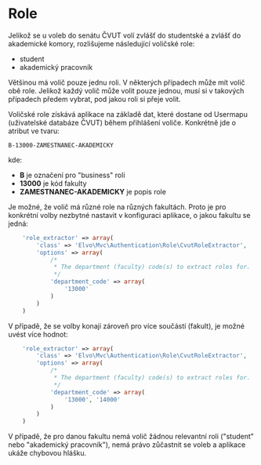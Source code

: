 # Role

Jelikož se u voleb do senátu ČVUT volí zvlášť do studentské a zvlášť do akademické komory, rozlišujeme následující voličské role:

- student
- akademický pracovník

Většinou má volič pouze jednu roli. V některých případech může mít volič obě role. Jelikož každý volič může volit pouze jednou, musí si v takových případech předem vybrat, pod jakou roli si přeje volit.

Voličské role získává aplikace na základě dat, které dostane od Usermapu (uživatelské databáze ČVUT) během přihlášení voliče. Konkrétně jde o atribut ve tvaru:

```
B-13000-ZAMESTNANEC-AKADEMICKY
```

kde:

- **B** je označení pro "business" roli
- **13000** je kód fakulty
- **ZAMESTNANEC-AKADEMICKY** je popis role

Je možné, že volič má různé role na různých fakultách. Proto je pro konkrétní volby nezbytné nastavit v konfiguraci aplikace, o jakou fakultu se jedná:

```php
    'role_extractor' => array(
        'class' => 'Elvo\Mvc\Authentication\Role\CvutRoleExtractor',
        'options' => array(
            /*
             * The department (faculty) code(s) to extract roles for.
             */
            'department_code' => array(
                '13000'
            )
        )
    )
```
V případě, že se volby konají zároveň pro více součástí (fakult), je možné uvést více hodnot:

```php
    'role_extractor' => array(
        'class' => 'Elvo\Mvc\Authentication\Role\CvutRoleExtractor',
        'options' => array(
            /*
             * The department (faculty) code(s) to extract roles for.
             */
            'department_code' => array(
                '13000', '14000'
            )
        )
    )
```

V případě, že pro danou fakultu nemá volič žádnou relevantní roli ("student" nebo "akademický pracovník"), nemá právo zůčastnit se voleb a aplikace ukáže chybovou hlášku.
